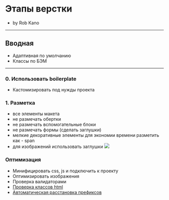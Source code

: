 # Этапы верстки
* by Rob Kano

---
## Вводная
* Адаптивная по умолчанию
* Классы по БЭМ

---
### 0. Использовать boilerplate
* Кастомизировать под нужды проекта

### 1. Разметка
* все элементы макета
* не размечать обертки
* не размечать вспомогательные блоки
* не размечать формы (сделать заглушки)
* мелкие декоративные элементы для экономии времени разметить как - span
* для изображений использовать заглушки <img src="http://placehold.it/150x100">

### Оптимизация
* Минифицировать css, js и подключить к проекту
* Оптимизировать изображения
* Проверка валидаторами
* [Проверка классов html](http://yoksel.github.io/html-tree/)
* [Автоматическая расстановка префиксов](http://autoprefixer.github.io/ru/)
